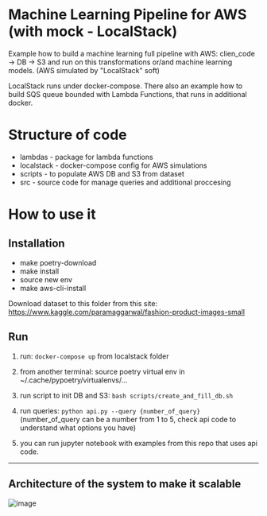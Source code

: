 # Machine Learning Pipeline for AWS (with mock - LocalStack)

Example how to build a machine learning full pipeline with AWS:
clien_code -> DB -> S3 and run on this transformations or/and machine learning models.
(AWS simulated by "LocalStack" soft)

LocalStack runs under docker-compose.
There also an example how to build SQS queue bounded with Lambda Functions, that runs in additional docker.

# Structure of code

* lambdas - package for lambda functions
* localstack - docker-compose config for AWS simulations
* scripts - to populate AWS DB and S3 from dataset
* src - source code for manage queries and additional proccesing

# How to use it

## Installation

* make poetry-download
* make install
* source new env
* make aws-cli-install

Download dataset to this folder from this site:
https://www.kaggle.com/paramaggarwal/fashion-product-images-small

## Run

1) run: `docker-compose up` from localstack folder
2) from another terminal: source poetry virtual env in  ~/.cache/pypoetry/virtualenvs/...
3) run script to init DB and S3: `bash scripts/create_and_fill_db.sh` 
4) run queries: `python api.py --query {number_of_query}`                                                                       
   (number_of_query can be a number from 1 to 5, check api code to understand what options you have)

5) you can run jupyter notebook with examples from this repo that uses api code.

---
## Architecture of the system to make it scalable

![image](https://user-images.githubusercontent.com/10304038/125674920-127f026c-423d-41fb-a6b1-ba5448b279eb.png)
